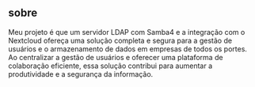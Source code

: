 ## sobre
<p>Meu projeto é que um servidor LDAP com Samba4 e a integração com o Nextcloud ofereça uma solução completa e segura para a gestão de usuários e o armazenamento de dados em empresas de todos os portes. Ao centralizar a gestão de usuários e oferecer uma plataforma de colaboração eficiente, essa solução contribui para aumentar a produtividade e a segurança da informação.</p>